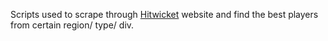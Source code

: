 Scripts used to scrape through [Hitwicket](https://hitwicket.com/) website and find the best players from certain region/ type/ div.
